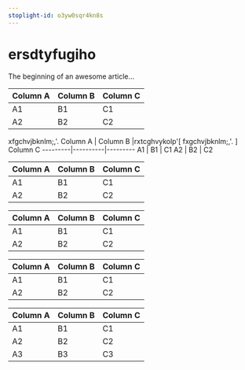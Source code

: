 ```yaml
---
stoplight-id: o3yw0sqr4kn8s
---
```


# ersdtyfugiho

The beginning of an awesome article...

Column A | Column B | Column C
---------|----------|---------
 A1 | B1 | C1
 A2 | B2 | C2
xfgchvjbknlm;,'.
Column A | Column B |rxtcghvykolp'[
  fxgchvjbknlm;,'.
] Column C
---------|----------|---------
 A1 | B1 | C1
 A2 | B2 | C2

Column A | Column B | Column C
---------|----------|---------
 A1 | B1 | C1
 A2 | B2 | C2

Column A | Column B | Column C
---------|----------|---------
 A1 | B1 | C1
 A2 | B2 | C2

Column A | Column B | Column C
---------|----------|---------
 A1 | B1 | C1
 A2 | B2 | C2

Column A | Column B | Column C
---------|----------|---------
 A1 | B1 | C1
 A2 | B2 | C2
 A3 | B3 | C3